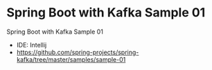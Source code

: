 # Spring Boot with Kafka Sample 01

Spring Boot with Kafka Sample 01

- IDE: Intellij
- https://github.com/spring-projects/spring-kafka/tree/master/samples/sample-01